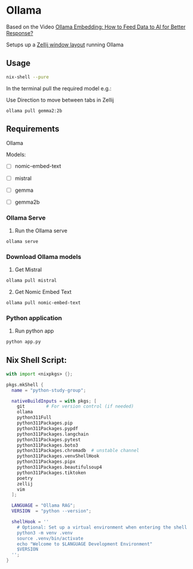 # Ollama 

Based on the Video [Ollama Embedding: How to Feed Data to AI for Better Response?](https://www.youtube.com/watch?v=jENqvjpkwmw)

Setups up a [Zellij window layout](https://zellij.dev/documentation/creating-a-layout) running Ollama 

## Usage

```bash
nix-shell --pure
```

In the terminal pull the required model e.g.:

Use <ALT> Direction to move between tabs in Zellij

```
ollama pull gemma2:2b
```

## Requirements

Ollama

Models:

- [ ] nomic-embed-text
- [ ] mistral
- [ ] gemma
- [ ] gemma2b


### Ollama Serve

1. Run the Ollama serve
```bash
ollama serve
```

### Download Ollama models

1. Get Mistral
```bash
ollama pull mistral
```

2. Get Nomic Embed Text
```bash
ollama pull nomic-embed-text
```

### Python application

1. Run python app
```bash
python app.py
``` 


## Nix Shell Script:

```nix
with import <nixpkgs> {};

pkgs.mkShell {
  name = "python-study-group";

  nativeBuildInputs = with pkgs; [
    git        # For version control (if needed)
    ollama
    python311Full   
    python311Packages.pip
    python311Packages.pypdf
    python311Packages.langchain
    python311Packages.pytest
    python311Packages.boto3
    python311Packages.chromadb  # unstable channel
    python311Packages.venvShellHook
    python311Packages.pipx
    python311Packages.beautifulsoup4
    python311Packages.tiktoken
    poetry
    zellij
    vim
  ];

  LANGUAGE = "Ollama RAG";
  VERSION  = "python --version";

  shellHook = ''
    # Optional: Set up a virtual environment when entering the shell
    python3 -m venv .venv
    source .venv/bin/activate
    echo "Welcome to $LANGUAGE Development Environment"
    $VERSION
  '';
}
```
